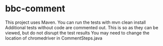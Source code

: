 # bbc-comment
This project uses Maven. You can run the tests with mvn clean install
Additional tests without code are commented out. This is so as they can be viewed, but do not disrupt the test results
You may need to change the location of chromedriver in CommentSteps.java
